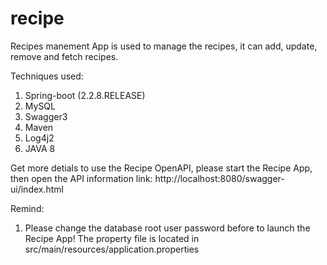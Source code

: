 # recipe
Recipes manement App is used to manage the recipes, it can add, update, remove and fetch recipes.

Techniques used:
1) Spring-boot (2.2.8.RELEASE)
2) MySQL
3) Swagger3
4) Maven
5) Log4j2
6) JAVA 8

Get more detials to use the Recipe OpenAPI, please start the Recipe App, then open the API information link:
http://localhost:8080/swagger-ui/index.html

Remind:
1) Please change the database root user password before to launch the Recipe App! The property file is located in src/main/resources/application.properties

